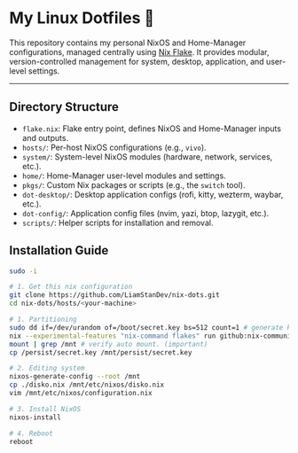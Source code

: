 # My Linux Dotfiles 👑

This repository contains my personal NixOS and Home-Manager configurations, managed centrally using [Nix Flake](https://nixos.wiki/wiki/Flakes). It provides modular, version-controlled management for system, desktop, application, and user-level settings.

---

## Directory Structure

- `flake.nix`: Flake entry point, defines NixOS and Home-Manager inputs and outputs.
- `hosts/`: Per-host NixOS configurations (e.g., `vivo`).
- `system/`: System-level NixOS modules (hardware, network, services, etc.).
- `home/`: Home-Manager user-level modules and settings.
- `pkgs/`: Custom Nix packages or scripts (e.g., the `switch` tool).
- `dot-desktop/`: Desktop application configs (rofi, kitty, wezterm, waybar, etc.).
- `dot-config/`: Application config files (nvim, yazi, btop, lazygit, etc.).
- `scripts/`: Helper scripts for installation and removal.



## Installation Guide

```bash
sudo -i

# 1. Get this nix configuration
git clone https://github.com/LiamStanDev/nix-dots.git
cd nix-dots/hosts/<your-machine>

# 1. Partitioning
sudo dd if=/dev/urandom of=/boot/secret.key bs=512 count=1 # generate keyfile
nix --experimental-features "nix-command flakes" run github:nix-community/disko/latest -- --mode destroy,format,mount ./disko.nix --yes-wipe-all-disks
mount | grep /mnt # verify auto mount. (important)
cp /persist/secret.key /mnt/persist/secret.key

# 2. Editing system
nixos-generate-config --root /mnt
cp ./disko.nix /mnt/etc/nixos/disko.nix
vim /mnt/etc/nixos/configuration.nix

# 3. Install NixOS
nixos-install

# 4. Reboot
reboot
```
